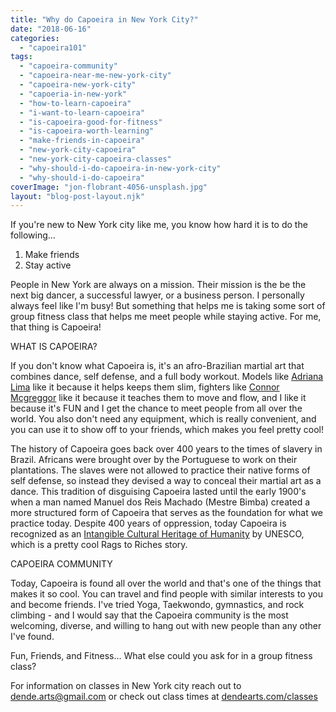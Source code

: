 ```yaml
---
title: "Why do Capoeira in New York City?"
date: "2018-06-16"
categories: 
  - "capoeira101"
tags: 
  - "capoeira-community"
  - "capoeira-near-me-new-york-city"
  - "capoeira-new-york-city"
  - "capoeria-in-new-york"
  - "how-to-learn-capoeira"
  - "i-want-to-learn-capoeira"
  - "is-capoeira-good-for-fitness"
  - "is-capoeira-worth-learning"
  - "make-friends-in-capoeira"
  - "new-york-city-capoeira"
  - "new-york-city-capoeira-classes"
  - "why-should-i-do-capoeira-in-new-york-city"
  - "why-should-i-do-capoeira"
coverImage: "jon-flobrant-4056-unsplash.jpg"
layout: "blog-post-layout.njk"
---
```


If you're new to New York city like me, you know how hard it is to do the following…

1. Make friends
2. Stay active

People in New York are always on a mission. Their mission is the be the next big dancer, a successful lawyer, or a business person. I personally always feel like I'm busy! But something that helps me is taking some sort of group fitness class that helps me meet people while staying active. For me, that thing is Capoeira!

WHAT IS CAPOEIRA?

If you don't know what Capoeira is, it's an afro-Brazilian martial art that combines dance, self defense, and a full body workout. Models like [Adriana Lima](https://www.youtube.com/watch?v=S9egpYYtdNc) like it because it helps keeps them slim, fighters like [Connor Mcgreggor](https://youtu.be/O6hAm0LC7dA?t=25) like it because it teaches them to move and flow, and I like it because it's FUN and I get the chance to meet people from all over the world. You also don't need any equipment, which is really convenient, and you can use it to show off to your friends, which makes you feel pretty cool!

The history of Capoeira goes back over 400 years to the times of slavery in Brazil. Africans were brought over by the Portuguese to work on their plantations. The slaves were not allowed to practice their native forms of self defense, so instead they devised a way to conceal their martial art as a dance. This tradition of disguising Capoeira lasted until the early 1900's when a man named Manuel dos Reis Machado (Mestre Bimba) created a more structured form of Capoeira that serves as the foundation for what we practice today. Despite 400 years of oppression, today Capoeira is recognized as an [Intangible Cultural Heritage of Humanity](https://ich.unesco.org/en/RL/capoeira-circle-00892) by UNESCO, which is a pretty cool Rags to Riches story.

CAPOEIRA COMMUNITY

Today, Capoeira is found all over the world and that's one of the things that makes it so cool. You can travel and find people with similar interests to you and become friends. I've tried Yoga, Taekwondo, gymnastics, and rock climbing - and I would say that the Capoeira community is the most welcoming, diverse, and willing to hang out with new people than any other I've found.

Fun, Friends, and Fitness… What else could you ask for in a group fitness class?

For information on classes in New York city reach out to [dende.arts@gmail.com](mailto:dende.arts@gmail.com) or check out class times at [dendearts.com/classes](https://dendearts.com/classes)